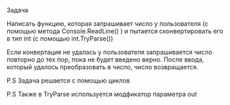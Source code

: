 Задача

Написать функцию, которая запрашивает число у пользователя (с помощью метода Console.ReadLine() ) и пытается сконвертировать его в тип int (с помощью int.TryParse())



Если конвертация не удалась у пользователя запрашивается число повторно до тех пор, пока не будет введено верно. После ввода, который удалось преобразовать в число, число возвращается.

P.S Задача решается с помощью циклов

P.S Также в TryParse используется модфикатор параметра out
